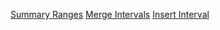[ Summary Ranges](SummaryRanges.java)
[Merge Intervals](MergeIntervals.java)
[ Insert Interval](InsertInterval.java)